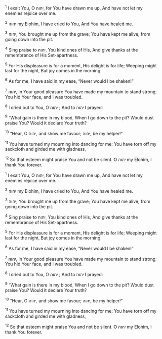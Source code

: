 <sup>1</sup> I exalt You, O יהוה, for You have drawn me up, And have not let my enemies rejoice over me.

<sup>2</sup> יהוה my Elohim, I have cried to You, And You have healed me.

<sup>3</sup> יהוה, You brought me up from the grave; You have kept me alive, from going down into the pit.

<sup>4</sup> Sing praise to יהוה, You kind ones of His, And give thanks at the remembrance of His Set-apartness.

<sup>5</sup> For His displeasure is for a moment, His delight is for life; Weeping might last for the night, But joy comes in the morning.

<sup>6</sup> As for me, I have said in my ease, “Never would I be shaken!”

<sup>7</sup> יהוה, in Your good pleasure You have made my mountain to stand strong; You hid Your face, and I was troubled.

<sup>8</sup> I cried out to You, O יהוה ; And to יהוה I prayed:

<sup>9</sup> “What gain is there in my blood, When I go down to the pit? Would dust praise You? Would it declare Your truth?

<sup>10</sup> “Hear, O יהוה, and show me favour; יהוה, be my helper!”

<sup>11</sup> You have turned my mourning into dancing for me; You have torn off my sackcloth and girded me with gladness,

<sup>12</sup> So that esteem might praise You and not be silent. O יהוה my Elohim, I thank You forever.

<sup>1</sup> I exalt You, O יהוה, for You have drawn me up, And have not let my enemies rejoice over me.

<sup>2</sup> יהוה my Elohim, I have cried to You, And You have healed me.

<sup>3</sup> יהוה, You brought me up from the grave; You have kept me alive, from going down into the pit.

<sup>4</sup> Sing praise to יהוה, You kind ones of His, And give thanks at the remembrance of His Set-apartness.

<sup>5</sup> For His displeasure is for a moment, His delight is for life; Weeping might last for the night, But joy comes in the morning.

<sup>6</sup> As for me, I have said in my ease, “Never would I be shaken!”

<sup>7</sup> יהוה, in Your good pleasure You have made my mountain to stand strong; You hid Your face, and I was troubled.

<sup>8</sup> I cried out to You, O יהוה ; And to יהוה I prayed:

<sup>9</sup> “What gain is there in my blood, When I go down to the pit? Would dust praise You? Would it declare Your truth?

<sup>10</sup> “Hear, O יהוה, and show me favour; יהוה, be my helper!”

<sup>11</sup> You have turned my mourning into dancing for me; You have torn off my sackcloth and girded me with gladness,

<sup>12</sup> So that esteem might praise You and not be silent. O יהוה my Elohim, I thank You forever.


